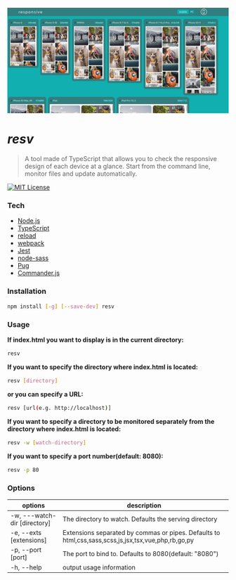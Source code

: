 <p align="center">
  <img src="https://github.com/hktysk/images/blob/master/resv/screen-shot.jpg?raw=true">
</p>

# *resv*
>A tool made of TypeScript that allows you to check the responsive design of each device at a glance. Start from the command line, monitor files and update automatically.

[![MIT License](http://img.shields.io/badge/license-MIT-blue.svg?style=flat)](LICENSE)

### Tech
* [Node.js](https://github.com/nodejs/node)
* [TypeScript](https://github.com/microsoft/TypeScript)
* [reload](https://github.com/alallier/reload)
* [webpack](https://github.com/webpack/webpack)
* [Jest](https://github.com/facebook/jest)
* [node-sass](https://github.com/sass/node-sass)
* [Pug](https://github.com/pugjs/pug)
* [Commander.js](https://github.com/tj/commander.js/)

### Installation
```sh
npm install [-g] [--save-dev] resv
```

### Usage
**If index.html you want to display is in the current directory:**
```sh
resv
```
**If you want to specify the directory where index.html is located:**
```sh
resv [directory]
```
**or you can specify a URL:**
```sh
resv [url(e.g. http://localhost)]
```
**If you want to specify a directory to be monitored separately from the directory where index.html is located:**
```sh
resv -w [watch-directory]
```
**If you want to specify a port number(default: 8080):**
```sh
resv -p 80
```

### Options
|options|description|
|---|---|
| -w, ---watch-dir [directory] | The directory to watch. Defaults the serving directory |
| -e, --exts [extensions] | Extensions separated by commas or pipes. Defaults to html,css,sass,scss,js,jsx,tsx,vue,php,rb,go,py |
| -p, --port [port] | The port to bind to. Defaults to 8080(default: "8080") |
| -h, --help | output usage information |
